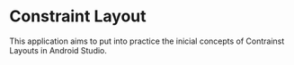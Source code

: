 # Constraint Layout
 This application aims to put into practice the inicial concepts of Contrainst Layouts  in Android Studio.
